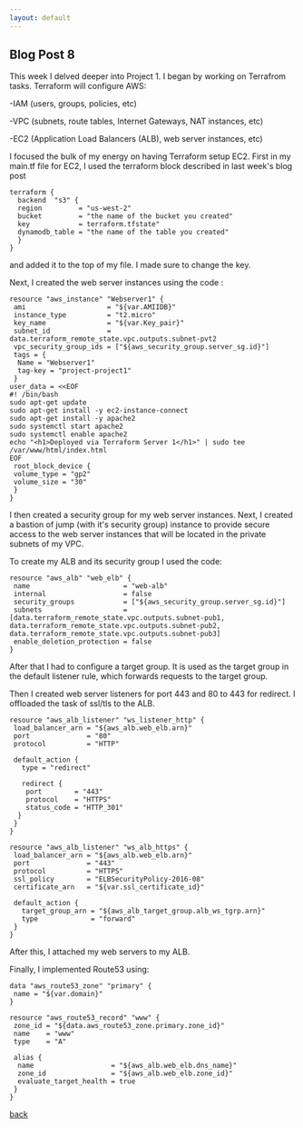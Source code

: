 ```yaml
---
layout: default
---
```


## Blog Post 8



This week I delved deeper into Project 1. I began by working on Terrafrom tasks. Terraform will configure AWS:

-IAM (users, groups, policies, etc)

-VPC (subnets, route tables, Internet Gateways, NAT instances, etc)

-EC2 (Application Load Balancers (ALB), web server instances, etc)

I focused the bulk of my energy on having Terraform setup EC2. First in my main.tf file for EC2, I used the terraform block described in last week's blog post

    terraform {
      backend  "s3" {
      region         = "us-west-2"
      bucket         = "the name of the bucket you created"
      key            = terraform.tfstate" 
      dynamodb_table = "the name of the table you created"
      }
    }    

and added it to the top of my file. I made sure to change the key.  

Next, I created the web server instances using the code : 

    resource "aws_instance" "Webserver1" {
     ami                    = "${var.AMIIDB}"
     instance_type          = "t2.micro"
     key_name               = "${var.Key_pair}"
     subnet_id              = data.terraform_remote_state.vpc.outputs.subnet-pvt2
     vpc_security_group_ids = ["${aws_security_group.server_sg.id}"]
     tags = {
      Name = "Webserver1"
      tag-key = "project-project1"
     }
    user_data = <<EOF
    #! /bin/bash
    sudo apt-get update
    sudo apt-get install -y ec2-instance-connect
    sudo apt-get install -y apache2
    sudo systemctl start apache2
    sudo systemctl enable apache2
    echo "<h1>Deployed via Terraform Server 1</h1>" | sudo tee /var/www/html/index.html
    EOF
     root_block_device {
     volume_type = "gp2"
     volume_size = "30"
     }
    } 
    
I then created a security group for my web server instances. Next, I created a bastion of jump (with it's security group) instance to provide secure access to the web server instances that will be located in the private subnets of my VPC.

To create my ALB and its security group I used the code:

    resource "aws_alb" "web_elb" {
     name                       = "web-alb"
     internal                   = false
     security_groups            = ["${aws_security_group.server_sg.id}"]
     subnets                    = [data.terraform_remote_state.vpc.outputs.subnet-pub1, data.terraform_remote_state.vpc.outputs.subnet-pub2, data.terraform_remote_state.vpc.outputs.subnet-pub3]
     enable_deletion_protection = false
    }
    
After that I had to configure a target group. It is used as the target group in the default listener rule, which forwards requests to the target group.

Then I created web server listeners for port 443 and 80 to 443 for redirect. I offloaded the task of ssl/tls to the ALB.

    resource "aws_alb_listener" "ws_listener_http" {
     load_balancer_arn = "${aws_alb.web_elb.arn}"
     port              = "80"
     protocol          = "HTTP"

     default_action {
       type = "redirect"

       redirect {
        port        = "443"
        protocol    = "HTTPS"
        status_code = "HTTP_301"
      }
     }
    }

    resource "aws_alb_listener" "ws_alb_https" {
     load_balancer_arn = "${aws_alb.web_elb.arn}"
     port              = "443"
     protocol          = "HTTPS"
     ssl_policy        = "ELBSecurityPolicy-2016-08"
     certificate_arn   = "${var.ssl_certificate_id}"

     default_action {
       target_group_arn = "${aws_alb_target_group.alb_ws_tgrp.arn}"
       type             = "forward"
     }
    }
    
After this, I attached my web servers to my ALB. 

Finally, I implemented Route53 using:
    
    
    data "aws_route53_zone" "primary" {
     name = "${var.domain}"
    }
  
    resource "aws_route53_record" "www" {
     zone_id = "${data.aws_route53_zone.primary.zone_id}"
     name    = "www"
     type    = "A"

     alias {
      name                   = "${aws_alb.web_elb.dns_name}"
      zone_id                = "${aws_alb.web_elb.zone_id}"
      evaluate_target_health = true
     }
    }





[back](../blog.html)

